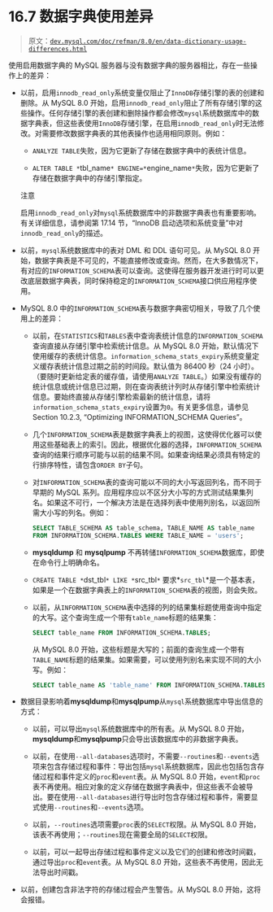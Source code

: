 # 16.7 数据字典使用差异

> 原文：[`dev.mysql.com/doc/refman/8.0/en/data-dictionary-usage-differences.html`](https://dev.mysql.com/doc/refman/8.0/en/data-dictionary-usage-differences.html)

使用启用数据字典的 MySQL 服务器与没有数据字典的服务器相比，存在一些操作上的差异：

+   以前，启用`innodb_read_only`系统变量仅阻止了`InnoDB`存储引擎的表的创建和删除。从 MySQL 8.0 开始，启用`innodb_read_only`阻止了所有存储引擎的这些操作。任何存储引擎的表创建和删除操作都会修改`mysql`系统数据库中的数据字典表，但这些表使用`InnoDB`存储引擎，在启用`innodb_read_only`时无法修改。对需要修改数据字典表的其他表操作也适用相同原则。例如：

    +   `ANALYZE TABLE`失败，因为它更新了存储在数据字典中的表统计信息。

    +   `ALTER TABLE *`tbl_name`* ENGINE=*`engine_name`*`失败，因为它更新了存储在数据字典中的存储引擎指定。

    注意

    启用`innodb_read_only`对`mysql`系统数据库中的非数据字典表也有重要影响。有关详细信息，请参阅第 17.14 节，“InnoDB 启动选项和系统变量”中对`innodb_read_only`的描述。

+   以前，`mysql`系统数据库中的表对 DML 和 DDL 语句可见。从 MySQL 8.0 开始，数据字典表是不可见的，不能直接修改或查询。然而，在大多数情况下，有对应的`INFORMATION_SCHEMA`表可以查询。这使得在服务器开发进行时可以更改底层数据字典表，同时保持稳定的`INFORMATION_SCHEMA`接口供应用程序使用。

+   MySQL 8.0 中的`INFORMATION_SCHEMA`表与数据字典密切相关，导致了几个使用上的差异：

    +   以前，在`STATISTICS`和`TABLES`表中查询表统计信息的`INFORMATION_SCHEMA`查询直接从存储引擎中检索统计信息。从 MySQL 8.0 开始，默认情况下使用缓存的表统计信息。`information_schema_stats_expiry`系统变量定义缓存表统计信息过期之前的时间段。默认值为 86400 秒（24 小时）。（要随时更新给定表的缓存值，请使用`ANALYZE TABLE`。）如果没有缓存的统计信息或统计信息已过期，则在查询表统计列时从存储引擎中检索统计信息。要始终直接从存储引擎检索最新的统计信息，请将`information_schema_stats_expiry`设置为`0`。有关更多信息，请参见 Section 10.2.3, “Optimizing INFORMATION_SCHEMA Queries”。

    +   几个`INFORMATION_SCHEMA`表是数据字典表上的视图，这使得优化器可以使用这些基础表上的索引。因此，根据优化器的选择，`INFORMATION_SCHEMA`查询的结果行顺序可能与以前的结果不同。如果查询结果必须具有特定的行排序特性，请包含`ORDER BY`子句。

    +   对`INFORMATION_SCHEMA`表的查询可能以不同的大小写返回列名，而不同于早期的 MySQL 系列。应用程序应以不区分大小写的方式测试结果集列名。如果这不可行，一个解决方法是在选择列表中使用列别名，以返回所需大小写的列名。例如：

        ```sql
        SELECT TABLE_SCHEMA AS table_schema, TABLE_NAME AS table_name
        FROM INFORMATION_SCHEMA.TABLES WHERE TABLE_NAME = 'users';
        ```

    +   **mysqldump** 和 **mysqlpump** 不再转储`INFORMATION_SCHEMA`数据库，即使在命令行上明确命名。

    +   `CREATE TABLE *`dst_tbl`* LIKE *`src_tbl`*` 要求*`src_tbl`*是一个基本表，如果是一个在数据字典表上的`INFORMATION_SCHEMA`表的视图，则会失败。

    +   以前，从`INFORMATION_SCHEMA`表中选择的列的结果集标题使用查询中指定的大写。这个查询生成一个带有`table_name`标题的结果集：

        ```sql
        SELECT table_name FROM INFORMATION_SCHEMA.TABLES;
        ```

        从 MySQL 8.0 开始，这些标题是大写的；前面的查询生成一个带有`TABLE_NAME`标题的结果集。如果需要，可以使用列别名来实现不同的大小写。例如：

        ```sql
        SELECT table_name AS 'table_name' FROM INFORMATION_SCHEMA.TABLES;
        ```

+   数据目录影响着**mysqldump**和**mysqlpump**从`mysql`系统数据库中导出信息的方式：

    +   以前，可以导出`mysql`系统数据库中的所有表。从 MySQL 8.0 开始，**mysqldump**和**mysqlpump**只会导出该数据库中的非数据字典表。

    +   以前，在使用`--all-databases`选项时，不需要`--routines`和`--events`选项来包含存储过程和事件：导出包括`mysql`系统数据库，因此也包括包含存储过程和事件定义的`proc`和`event`表。从 MySQL 8.0 开始，`event`和`proc`表不再使用。相应对象的定义存储在数据字典表中，但这些表不会被导出。要在使用`--all-databases`进行导出时包含存储过程和事件，需要显式使用`--routines`和`--events`选项。

    +   以前，`--routines`选项需要`proc`表的`SELECT`权限。从 MySQL 8.0 开始，该表不再使用；`--routines`现在需要全局的`SELECT`权限。

    +   以前，可以一起导出存储过程和事件定义以及它们的创建和修改时间戳，通过导出`proc`和`event`表。从 MySQL 8.0 开始，这些表不再使用，因此无法导出时间戳。

+   以前，创建包含非法字符的存储过程会产生警告。从 MySQL 8.0 开始，这将会报错。
